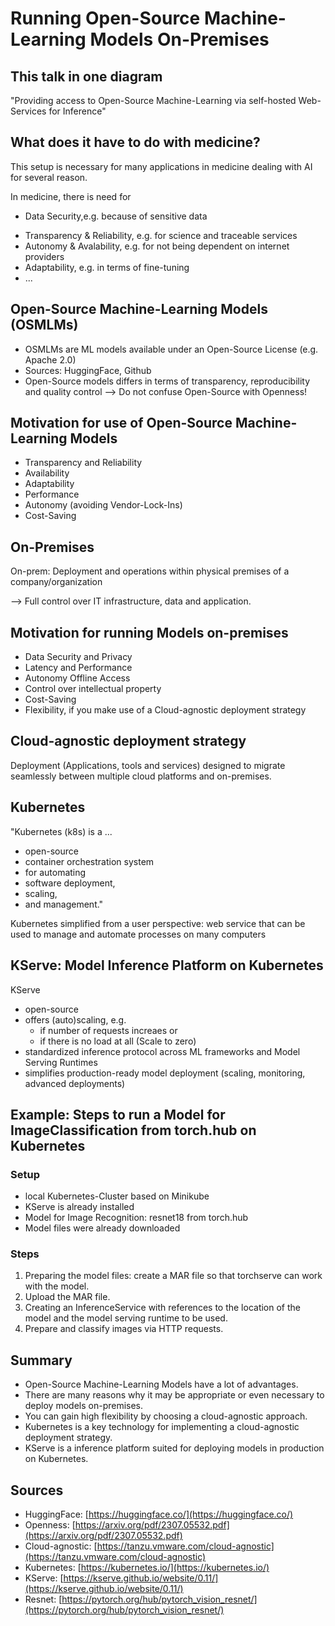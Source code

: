 # Running Open-Source Machine-Learning Models On-Premises

## This talk in one diagram

"Providing access to Open-Source Machine-Learning via self-hosted Web-Services for Inference"

## What does it have to do with medicine?

This setup is necessary for many applications in medicine dealing with AI for several reason.

In medicine, there is need for
+ Data Security,e.g. because of sensitive data
* Transparency & Reliability, e.g. for science and traceable services
* Autonomy & Avalability, e.g. for not being dependent on internet providers
* Adaptability, e.g. in terms of fine-tuning
* ...

## Open-Source Machine-Learning Models (OSMLMs)

* OSMLMs are ML models available under an Open-Source License (e.g. Apache 2.0)
* Sources: HuggingFace, Github
* Open-Source models differs in terms of transparency, reproducibility and quality control --> Do not confuse Open-Source with Openness!

## Motivation for use of Open-Source Machine-Learning Models

* Transparency and Reliability 
* Availability
* Adaptability
* Performance
* Autonomy (avoiding Vendor-Lock-Ins)
* Cost-Saving

## On-Premises

On-prem: Deployment and operations within physical premises of a company/organization

--> Full control over IT infrastructure, data and application.

## Motivation for running Models on-premises

* Data Security and Privacy
* Latency and Performance
* Autonomy Offline Access
* Control over intellectual property
* Cost-Saving 
* Flexibility, if you make use of a Cloud-agnostic deployment strategy

## Cloud-agnostic deployment strategy

Deployment (Applications, tools and services) designed to migrate seamlessly between multiple cloud platforms and on-premises.

## Kubernetes

"Kubernetes (k8s) is a ...
* open-source
* container orchestration system
* for automating
* software deployment, 
* scaling,
* and management."

Kubernetes simplified from a user perspective: web service that can be used to manage and automate processes on many computers

## KServe: Model Inference Platform on Kubernetes

KServe
* open-source
* offers (auto)scaling, e.g. 
    * if number of requests increaes or 
    * if there is no load at all (Scale to zero)
* standardized inference protocol across ML frameworks and Model Serving Runtimes
* simplifies production-ready model deployment (scaling, monitoring, advanced deployments)

## Example: Steps to run a Model for ImageClassification from torch.hub on Kubernetes

### Setup

* local Kubernetes-Cluster based on Minikube
* KServe is already installed
* Model for Image Recognition: resnet18 from torch.hub
* Model files were already downloaded

### Steps 

1) Preparing the model files: create a MAR file so that torchserve can work with the model.
2) Upload the MAR file.
3) Creating an InferenceService with references to the location of the model and the model serving runtime to be used.
4) Prepare and classify images via HTTP requests.

## Summary

* Open-Source Machine-Learning Models have a lot of advantages.
* There are many reasons why it may be appropriate or even necessary to deploy models on-premises.
* You can gain high flexibility by choosing a cloud-agnostic approach.
* Kubernetes is a key technology for implementing a cloud-agnostic deployment strategy.
* KServe is a inference platform suited for deploying models in production on Kubernetes.

## Sources

* HuggingFace: [https://huggingface.co/](https://huggingface.co/)
* Openness: [https://arxiv.org/pdf/2307.05532.pdf](https://arxiv.org/pdf/2307.05532.pdf)
* Cloud-agnostic: [https://tanzu.vmware.com/cloud-agnostic](https://tanzu.vmware.com/cloud-agnostic)
* Kubernetes: [https://kubernetes.io/](https://kubernetes.io/)
* KServe: [https://kserve.github.io/website/0.11/](https://kserve.github.io/website/0.11/)
* Resnet: [https://pytorch.org/hub/pytorch_vision_resnet/](https://pytorch.org/hub/pytorch_vision_resnet/)
